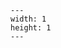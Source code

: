 ```{figure} https://media.diy.com/is/image/KingfisherDigital/fineway-set-of-4-blank-artist-canvas-plain-stretched-medium~5053878427870_01c_MP?$MOB_PREV$&$width=2792&$height=2792
---
width: 1
height: 1
---
```
